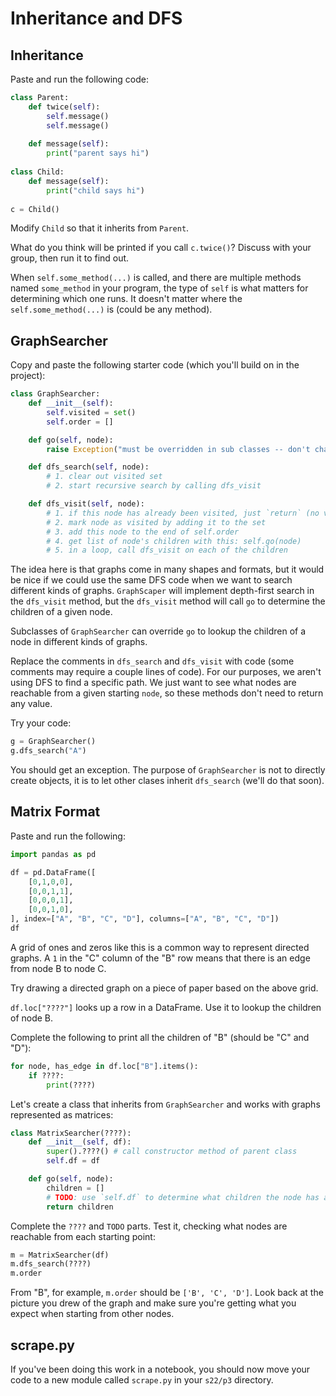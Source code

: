 # Inheritance and DFS

## Inheritance

Paste and run the following code:

```python
class Parent:
    def twice(self):
        self.message()
        self.message()
        
    def message(self):
        print("parent says hi")
        
class Child:
    def message(self):
        print("child says hi")
        
c = Child()
```

Modify `Child` so that it inherits from `Parent`.

What do you think will be printed if you call `c.twice()`?  Discuss
with your group, then run it to find out.

When `self.some_method(...)` is called, and there are multiple methods
named `some_method` in your program, the type of `self` is what
matters for determining which one runs.  It doesn't matter where the
`self.some_method(...)` is (could be any method).

## GraphSearcher

Copy and paste the following starter code (which you'll build on in the project):

```python
class GraphSearcher:
    def __init__(self):
        self.visited = set()
        self.order = []

    def go(self, node):
        raise Exception("must be overridden in sub classes -- don't change me here!")

    def dfs_search(self, node):
        # 1. clear out visited set
        # 2. start recursive search by calling dfs_visit

    def dfs_visit(self, node):
        # 1. if this node has already been visited, just `return` (no value necessary)
        # 2. mark node as visited by adding it to the set
        # 3. add this node to the end of self.order
        # 4. get list of node's children with this: self.go(node)
        # 5. in a loop, call dfs_visit on each of the children
```

The idea here is that graphs come in many shapes and formats, but it
would be nice if we could use the same DFS code when we want to search
different kinds of graphs.  `GraphScaper` will implement depth-first
search in the `dfs_visit` method, but the `dfs_visit` method will call
`go` to determine the children of a given node.

Subclasses of `GraphSearcher` can override `go` to lookup the children
of a node in different kinds of graphs.

Replace the comments in `dfs_search` and `dfs_visit` with code (some
comments may require a couple lines of code).  For our purposes, we
aren't using DFS to find a specific path.  We just want to see what
nodes are reachable from a given starting `node`, so these methods
don't need to return any value.

Try your code:

```python
g = GraphSearcher()
g.dfs_search("A")
```

You should get an exception.  The purpose of `GraphSearcher` is not to
directly create objects, it is to let other clases inherit
`dfs_search` (we'll do that soon).

## Matrix Format

Paste and run the following:

```python
import pandas as pd

df = pd.DataFrame([
    [0,1,0,0],
    [0,0,1,1],
    [0,0,0,1],
    [0,0,1,0],
], index=["A", "B", "C", "D"], columns=["A", "B", "C", "D"])
df
```

A grid of ones and zeros like this is a common way to represent
directed graphs.  A `1` in the "C" column of the "B" row means that
there is an edge from node B to node C.

Try drawing a directed graph on a piece of paper based on the above
grid.

`df.loc["????"]` looks up a row in a DataFrame.  Use it to lookup the
children of node B.

Complete the following to print all the children of "B" (should be "C" and "D"):

```python
for node, has_edge in df.loc["B"].items():
    if ????:
        print(????)
```

Let's create a class that inherits from `GraphSearcher` and works with
graphs represented as matrices:

```python
class MatrixSearcher(????):
    def __init__(self, df):
        super().????() # call constructor method of parent class
        self.df = df

    def go(self, node):
        children = []
        # TODO: use `self.df` to determine what children the node has and append them
        return children
```

Complete the `????` and `TODO` parts.  Test it, checking what nodes
are reachable from each starting point:

```python
m = MatrixSearcher(df)
m.dfs_search(????)
m.order
```

From "B", for example, `m.order` should be `['B', 'C', 'D']`.  Look
back at the picture you drew of the graph and make sure you're getting
what you expect when starting from other nodes.

## scrape.py

If you've been doing this work in a notebook, you should now move your
code to a new module called `scrape.py` in your `s22/p3` directory.

